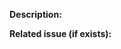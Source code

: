 <!--
Thank you very much for your pull request!

If your PR is the addition of a new operator, please make sure all these boxes are ticked with an x:

- [ ] Add the operator to Rx
- [ ] It must have a `-spec.ts` tests file covering the canonical corner cases, with marble diagram tests
- [ ] If possible, write a `asDiagram` test case too, for PNG diagram generation purposes
- [ ] The spec file should have a type definition test at the end of the spec to verify type definition for various use cases
- [ ] The operator must be documented in JSDoc style in the implementation file, including also the PNG marble diagram image
- [ ] The operator should be listed in `doc/operators.md` in a category of operators
- [ ] The operator should also be documented. See [Documentation Guidelines](../CONTRIBUTING.md).
- [ ] It should also be inserted in the operator decision tree file `doc/decision-tree-widget/tree.yml`
- [ ] You may need to update `MIGRATION.md` if the operator differs from the corresponding one in RxJS v4
-->

**Description:**

**Related issue (if exists):**
